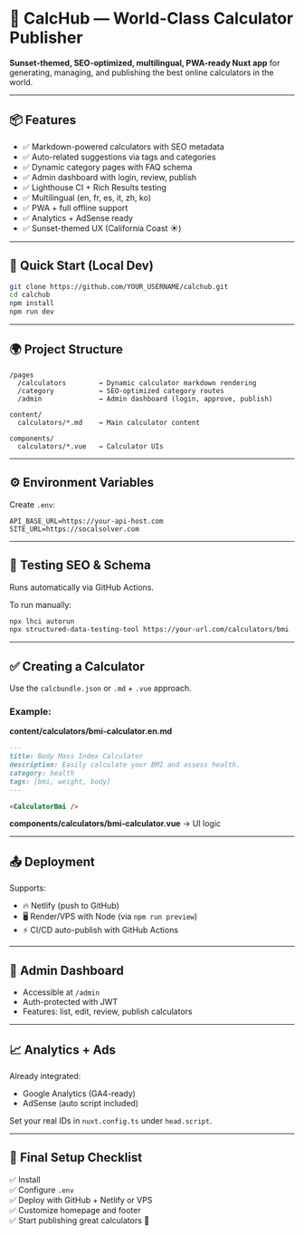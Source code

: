 # 🌅 CalcHub — World-Class Calculator Publisher

**Sunset-themed, SEO-optimized, multilingual, PWA-ready Nuxt app** for generating, managing, and publishing the best online calculators in the world.

---

## 📦 Features

- ✅ Markdown-powered calculators with SEO metadata
- ✅ Auto-related suggestions via tags and categories
- ✅ Dynamic category pages with FAQ schema
- ✅ Admin dashboard with login, review, publish
- ✅ Lighthouse CI + Rich Results testing
- ✅ Multilingual (en, fr, es, it, zh, ko)
- ✅ PWA + full offline support
- ✅ Analytics + AdSense ready
- ✅ Sunset-themed UX (California Coast ☀️)

---

## 🚀 Quick Start (Local Dev)

```bash
git clone https://github.com/YOUR_USERNAME/calchub.git
cd calchub
npm install
npm run dev
```

---

## 🌍 Project Structure

```
/pages
  /calculators        → Dynamic calculator markdown rendering
  /category           → SEO-optimized category routes
  /admin              → Admin dashboard (login, approve, publish)

content/
  calculators/*.md    → Main calculator content

components/
  calculators/*.vue   → Calculator UIs
```

---

## ⚙️ Environment Variables

Create `.env`:

```
API_BASE_URL=https://your-api-host.com
SITE_URL=https://socalsolver.com
```

---

## 🧪 Testing SEO & Schema

Runs automatically via GitHub Actions.

To run manually:

```bash
npx lhci autorun
npx structured-data-testing-tool https://your-url.com/calculators/bmi
```

---

## ✅ Creating a Calculator

Use the `calcbundle.json` or `.md` + `.vue` approach.

### Example:

**content/calculators/bmi-calculator.en.md**
```md
---
title: Body Mass Index Calculator
description: Easily calculate your BMI and assess health.
category: health
tags: [bmi, weight, body]
---

<CalculatorBmi />
```

**components/calculators/bmi-calculator.vue** → UI logic

---

## 📤 Deployment

Supports:

- 🔥 Netlify (push to GitHub)
- 🖥️ Render/VPS with Node (via `npm run preview`)
- ⚡ CI/CD auto-publish with GitHub Actions

---

## 🔐 Admin Dashboard

- Accessible at `/admin`
- Auth-protected with JWT
- Features: list, edit, review, publish calculators

---

## 📈 Analytics + Ads

Already integrated:
- Google Analytics (GA4-ready)
- AdSense (auto script included)

Set your real IDs in `nuxt.config.ts` under `head.script`.

---

## 🏁 Final Setup Checklist

✅ Install  
✅ Configure `.env`  
✅ Deploy with GitHub + Netlify or VPS  
✅ Customize homepage and footer  
✅ Start publishing great calculators 🌟